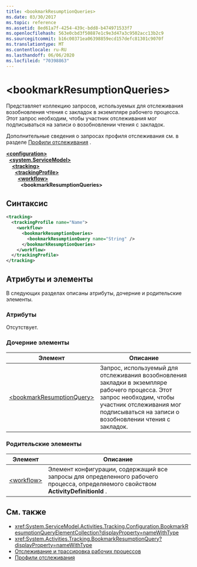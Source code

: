 ```yaml
---
title: <bookmarkResumptionQueries>
ms.date: 03/30/2017
ms.topic: reference
ms.assetid: 8ed61a7f-4254-439c-bdd8-b474971533f7
ms.openlocfilehash: 563e0cbd3f50887e1c9e3d47a3c9502acc13b2c9
ms.sourcegitcommit: b16c00371ea06398859ecd157defc81301c9070f
ms.translationtype: MT
ms.contentlocale: ru-RU
ms.lasthandoff: 06/06/2020
ms.locfileid: "70398863"
---
```

# \<bookmarkResumptionQueries>
Представляет коллекцию запросов, используемых для отслеживания возобновления чтения с закладок в экземпляре рабочего процесса. Этот запрос необходим, чтобы участник отслеживания мог подписываться на записи о возобновлении чтения с закладок.  
  
 Дополнительные сведения о запросах профиля отслеживания см. в разделе [Профили отслеживания](../../../windows-workflow-foundation/tracking-profiles.md) .  
  
[**\<configuration>**](../configuration-element.md)\
&nbsp;&nbsp;[**\<system.ServiceModel>**](system-servicemodel-of-workflow.md)\
&nbsp;&nbsp;&nbsp;&nbsp;[**\<tracking>**](tracking.md)\
&nbsp;&nbsp;&nbsp;&nbsp;&nbsp;&nbsp;[**\<trackingProfile>**](trackingprofile.md)\
&nbsp;&nbsp;&nbsp;&nbsp;&nbsp;&nbsp;&nbsp;&nbsp;[**\<workflow>**](workflow.md)\
&nbsp;&nbsp;&nbsp;&nbsp;&nbsp;&nbsp;&nbsp;&nbsp;&nbsp;&nbsp;**\<bookmarkResumptionQueries>**  

## <a name="syntax"></a>Синтаксис  
  
```xml  
<tracking>
  <trackingProfile name="Name">
    <workflow>
      <bookmarkResumptionQueries>
        <bookmarkResumptionQuery name="String" />
      </bookmarkResumptionQueries>
    </workflow>
  </trackingProfile>
</tracking>  
```  
  
## <a name="attributes-and-elements"></a>Атрибуты и элементы  
 В следующих разделах описаны атрибуты, дочерние и родительские элементы.  
  
### <a name="attributes"></a>Атрибуты  
 Отсутствует.  
  
### <a name="child-elements"></a>Дочерние элементы  
  
|Элемент|Описание|  
|-------------|-----------------|  
|[\<bookmarkResumptionQuery>](bookmarkresumptionquery.md)|Запрос, используемый для отслеживания возобновления закладки в экземпляре рабочего процесса. Этот запрос необходим, чтобы участник отслеживания мог подписываться на записи о возобновлении чтения с закладок.|  
  
### <a name="parent-elements"></a>Родительские элементы  
  
|Элемент|Описание|  
|-------------|-----------------|  
|[\<workflow>](workflow.md)|Элемент конфигурации, содержащий все запросы для определенного рабочего процесса, определяемого свойством **ActivityDefinitionId** .|  
  
## <a name="see-also"></a>См. также

- <xref:System.ServiceModel.Activities.Tracking.Configuration.BookmarkResumptionQueryElementCollection?displayProperty=nameWithType>
- <xref:System.Activities.Tracking.BookmarkResumptionQuery?displayProperty=nameWithType>
- [Отслеживание и трассировка рабочих процессов](../../../windows-workflow-foundation/workflow-tracking-and-tracing.md)
- [Профили отслеживания](../../../windows-workflow-foundation/tracking-profiles.md)
